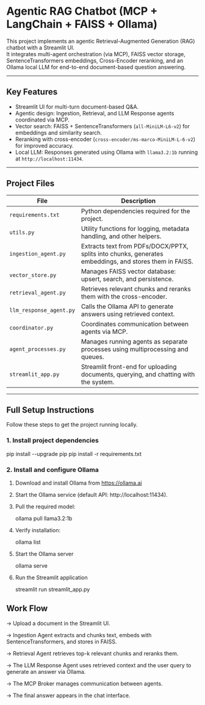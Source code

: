 # Agentic RAG Chatbot (MCP + LangChain + FAISS + Ollama)

This project implements an agentic Retrieval-Augmented Generation (RAG) chatbot with a Streamlit UI.  
It integrates multi-agent orchestration (via MCP), FAISS vector storage, SentenceTransformers embeddings, Cross-Encoder reranking, and an Ollama local LLM for end-to-end document-based question answering.

---

## Key Features
- Streamlit UI for multi-turn document-based Q&A.
- Agentic design: Ingestion, Retrieval, and LLM Response agents coordinated via MCP.
- Vector search: FAISS + SentenceTransformers (`all-MiniLM-L6-v2`) for embeddings and similarity search.
- Reranking with cross-encoder (`cross-encoder/ms-marco-MiniLM-L-6-v2`) for improved accuracy.
- Local LLM: Responses generated using Ollama with `llama3.2:1b` running at `http://localhost:11434`.

---

## Project Files

| File | Description |
|------|-------------|
| `requirements.txt` | Python dependencies required for the project. |
| `utils.py` | Utility functions for logging, metadata handling, and other helpers. |
| `ingestion_agent.py` | Extracts text from PDFs/DOCX/PPTX, splits into chunks, generates embeddings, and stores them in FAISS. |
| `vector_store.py` | Manages FAISS vector database: upsert, search, and persistence. |
| `retrieval_agent.py` | Retrieves relevant chunks and reranks them with the cross-encoder. |
| `llm_response_agent.py` | Calls the Ollama API to generate answers using retrieved context. |
| `coordinator.py` | Coordinates communication between agents via MCP. |
| `agent_processes.py` | Manages running agents as separate processes using multiprocessing and queues. |
| `streamlit_app.py` | Streamlit front-end for uploading documents, querying, and chatting with the system. |

---

## Full Setup Instructions

Follow these steps to get the project running locally.

### 1. Install project dependencies

pip install --upgrade pip
pip install -r requirements.txt

### 2. Install and configure Ollama

1. Download and install Ollama from https://ollama.ai
2. Start the Ollama service (default API: http://localhost:11434).
3. Pull the required model:

   ollama pull llama3.2:1b

4. Verify installation:

   ollama list

5. Start the Ollama server

   ollama serve

6. Run the Streamlit application

   streamlit run streamlit_app.py


## Work Flow

-> Upload a document in the Streamlit UI.

-> Ingestion Agent extracts and chunks text, embeds with SentenceTransformers, and stores in FAISS.

-> Retrieval Agent retrieves top-k relevant chunks and reranks them.

-> The LLM Response Agent uses retrieved context and the user query to generate an answer via Ollama.

-> The MCP Broker manages communication between agents.

-> The final answer appears in the chat interface.